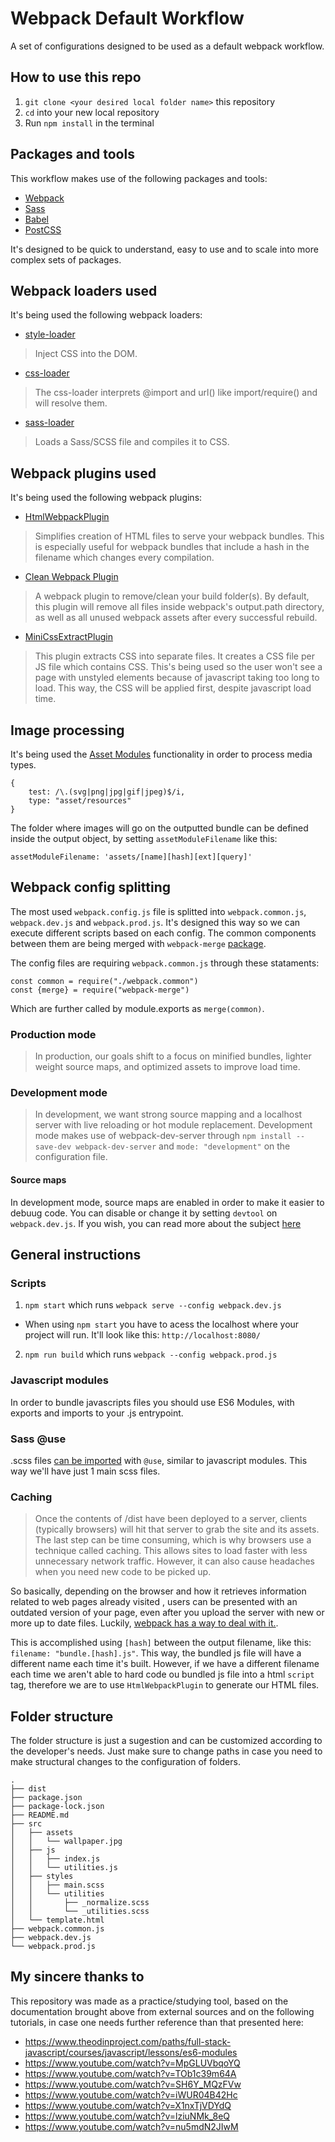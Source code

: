 # Webpack Default Workflow
A set of configurations designed to be used as a default webpack workflow.

## How to use this repo
1. `git clone <your desired local folder name>` this repository
2. `cd` into your new local repository
3. Run `npm install` in the terminal

## Packages and tools
This workflow makes use of the following packages and tools:
- [Webpack](https://webpack.js.org/)
- [Sass](https://sass-lang.com/)
- [Babel](https://babeljs.io/)
- [PostCSS](https://postcss.org/)

It's designed to be quick to understand, easy to use and to scale into more complex sets of packages. 

## Webpack loaders used
It's being used the following webpack loaders:
- [style-loader](https://webpack.js.org/loaders/style-loader/)
> Inject CSS into the DOM.

- [css-loader](https://webpack.js.org/loaders/css-loader/)
> The css-loader interprets @import and url() like import/require() and will resolve them.

- [sass-loader](https://webpack.js.org/loaders/sass-loader/)
> Loads a Sass/SCSS file and compiles it to CSS.

## Webpack plugins used
It's being used the following webpack plugins:
- [HtmlWebpackPlugin](https://webpack.js.org/plugins/html-webpack-plugin/)
> Simplifies creation of HTML files to serve your webpack bundles. This is especially useful for webpack bundles that include a hash in the filename which changes every compilation.

- [Clean Webpack Plugin](https://www.npmjs.com/package/clean-webpack-plugin)
> A webpack plugin to remove/clean your build folder(s). By default, this plugin will remove all files inside webpack's output.path directory, as well as all unused webpack assets after every successful rebuild.

- [MiniCssExtractPlugin](https://webpack.js.org/plugins/mini-css-extract-plugin/)
> This plugin extracts CSS into separate files. It creates a CSS file per JS file which contains CSS.
This's being used so the user won't see a page with unstyled elements because of javascript taking too long to load. This way, the CSS will be applied first, despite javascript load time.

## Image processing
It's being used the [Asset Modules](https://webpack.js.org/guides/asset-modules/) functionality in order to process media types.
```
{
    test: /\.(svg|png|jpg|gif|jpeg)$/i,
    type: "asset/resources"
}
```

The folder where images will go on the outputted bundle can be defined inside the output object, by setting `assetModuleFilename` like this:
```
assetModuleFilename: 'assets/[name][hash][ext][query]'
```

## Webpack config splitting
The most used `webpack.config.js` file is splitted into `webpack.common.js`, `webpack.dev.js` and `webpack.prod.js`. It's designed this way so we can execute different scripts based on each config. The common components between them are being merged with `webpack-merge` [package](https://www.npmjs.com/package/webpack-merge).

The config files are requiring `webpack.common.js` through these stataments:
```
const common = require("./webpack.common")
const {merge} = require("webpack-merge")
```

Which are further called by module.exports as `merge(common)`.

### Production mode
> In production, our goals shift to a focus on minified bundles, lighter weight source maps, and optimized assets to improve load time. 

### Development mode
> In development, we want strong source mapping and a localhost server with live reloading or hot module replacement.
Development mode makes use of webpack-dev-server through `npm install --save-dev webpack-dev-server` and `mode: "development"` on the configuration file.

#### Source maps
In development mode, source maps are enabled in order to make it easier to debuug code. You can disable or change it by setting `devtool` on `webpack.dev.js`. If you wish, you can read more about the subject [here](https://webpack.js.org/configuration/devtool/)

## General instructions

### Scripts
1. `npm start` which runs `webpack serve --config webpack.dev.js`
* When using `npm start` you have to acess the localhost where your project will run. It'll look like this: `http://localhost:8080/`
2. `npm run build` which runs `webpack --config webpack.prod.js`

### Javascript modules
In order to bundle javascripts files you should use ES6 Modules, with exports and imports to your .js entrypoint.

### Sass @use
.scss files [can be imported](https://sass-lang.com/documentation/at-rules/use) with `@use`, similar to javascript modules. This way we'll have just 1 main scss files.

### Caching
> Once the contents of /dist have been deployed to a server, clients (typically browsers) will hit that server to grab the site and its assets. The last step can be time consuming, which is why browsers use a technique called caching. This allows sites to load faster with less unnecessary network traffic. However, it can also cause headaches when you need new code to be picked up.

So basically, depending on the browser and how it retrieves information related to web pages already visited , users can be presented with an outdated version of your page, even after you upload the server with new or more up to date files. Luckily, [webpack has a way to deal with it.](https://webpack.js.org/guides/caching/).

This is accomplished using `[hash]` between the output filename, like this: `filename: "bundle.[hash].js"`. This way, the bundled js file will have a different name each time it's built. However, if we have a different filename each time we aren't able to hard code ou bundled js file into a html `script` tag, therefore we are to use `HtmlWebpackPlugin` to generate our HTML files.

## Folder structure
The folder structure is just a sugestion and can be customized according to the developer's needs. Just make sure to change paths in case you need to make structural changes to the configuration of folders.
```
.
├── dist
├── package.json
├── package-lock.json
├── README.md
├── src
│   ├── assets
│   │   └── wallpaper.jpg
│   ├── js
│   │   ├── index.js
│   │   └── utilities.js
│   ├── styles
│   │   ├── main.scss
│   │   └── utilities
│   │       ├── _normalize.scss
│   │       └── _utilities.scss
│   └── template.html
├── webpack.common.js
├── webpack.dev.js
└── webpack.prod.js
```


## My sincere thanks to
This repository was made as a practice/studying tool, based on the documentation brought above from external sources and on the following tutorials, in case one needs further reference than that presented here:
- https://www.theodinproject.com/paths/full-stack-javascript/courses/javascript/lessons/es6-modules
- https://www.youtube.com/watch?v=MpGLUVbqoYQ
- https://www.youtube.com/watch?v=TOb1c39m64A
- https://www.youtube.com/watch?v=SH6Y_MQzFVw
- https://www.youtube.com/watch?v=iWUR04B42Hc
- https://www.youtube.com/watch?v=X1nxTjVDYdQ
- https://www.youtube.com/watch?v=lziuNMk_8eQ
- https://www.youtube.com/watch?v=nu5mdN2JIwM